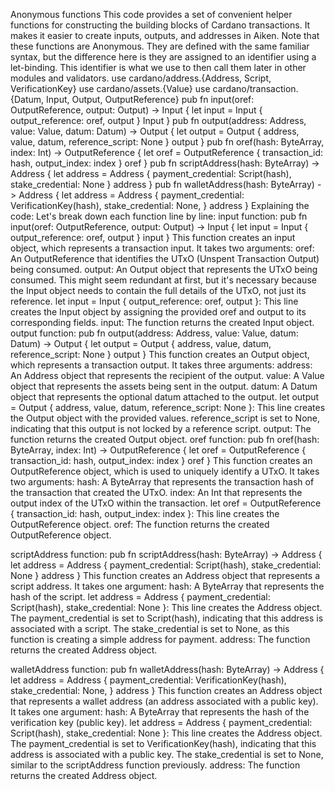 Anonymous functions
This code provides a set of convenient helper functions for constructing the building blocks of Cardano transactions. It makes it easier to create inputs, outputs, and addresses in Aiken.
Note that these functions are Anonymous. They are defined with the same familiar syntax, but the difference here is they are assigned to an identifier using a let-binding. This identifier is what we use to then call them later in other modules and validators.
use cardano/address.{Address, Script, VerificationKey}
use cardano/assets.{Value}
use cardano/transaction.{Datum, Input, Output, OutputReference}
pub fn input(oref: OutputReference, output: Output) -> Input {
 let input = Input { output_reference: oref, output }
 Input
}
pub fn output(address: Address, value: Value, datum: Datum) -> Output {
 let output = Output { address, value, datum, reference_script: None }
 output
}
pub fn oref(hash: ByteArray, index: Int) -> OutputReference {
 let oref = OutputReference { transaction_id: hash, output_index: index }
 oref
}
pub fn scriptAddress(hash: ByteArray) -> Address {
 let address =
   Address { payment_credential: Script(hash), stake_credential: None }
 address
}
pub fn walletAddress(hash: ByteArray) -> Address {
 let address =
   Address {
     payment_credential: VerificationKey(hash),
     stake_credential: None,
   }
 address
}
Explaining the code:
Let's break down each function line by line:
input function:
pub fn input(oref: OutputReference, output: Output) -> Input {
 let input = Input { output_reference: oref, output }
 input
}
This function creates an input object, which represents a transaction input.
It takes two arguments:
oref: An OutputReference that identifies the UTxO (Unspent Transaction Output) being consumed.
output: An Output object that represents the UTxO being consumed. This might seem redundant at first, but it's necessary because the Input object needs to contain the full details of the UTxO, not just its reference.
let input = Input { output_reference: oref, output }: This line creates the Input object by assigning the provided oref and output to its corresponding fields.
input: The function returns the created Input object.
output function:
pub fn output(address: Address, value: Value, datum: Datum) -> Output {
 let output = Output { address, value, datum, reference_script: None }
 output
}
This function creates an Output object, which represents a transaction output.
It takes three arguments:
address: An Address object that represents the recipient of the output.
value: A Value object that represents the assets being sent in the output.
datum: A Datum object that represents the optional datum attached to the output.
let output = Output { address, value, datum, reference_script: None }: This line creates the Output object with the provided values. reference_script is set to None, indicating that this output is not locked by a reference script.
output: The function returns the created Output object.
oref function:
pub fn oref(hash: ByteArray, index: Int) -> OutputReference {
 let oref = OutputReference { transaction_id: hash, output_index: index }
 oref
}
This function creates an OutputReference object, which is used to uniquely identify a UTxO.
It takes two arguments:
hash: A ByteArray that represents the transaction hash of the transaction that created the UTxO.
index: An Int that represents the output index of the UTxO within the transaction.
let oref = OutputReference { transaction_id: hash, output_index: index }: This line creates the OutputReference object.
oref: The function returns the created OutputReference object.

scriptAddress function:
pub fn scriptAddress(hash: ByteArray) -> Address {
 let address =
   Address { payment_credential: Script(hash), stake_credential: None }
 address
}
This function creates an Address object that represents a script address.
It takes one argument:
hash: A ByteArray that represents the hash of the script.
let address = Address { payment_credential: Script(hash), stake_credential: None }: This line creates the Address object. The payment_credential is set to Script(hash), indicating that this address is associated with a script. The stake_credential is set to None, as this function is creating a simple address for payment.
address: The function returns the created Address object.

walletAddress function:
pub fn walletAddress(hash: ByteArray) -> Address {
 let address =
   Address {
     payment_credential: VerificationKey(hash),
     stake_credential: None,
   }
 address
}
This function creates an Address object that represents a wallet address (an address associated with a public key).
It takes one argument:
hash: A ByteArray that represents the hash of the verification key (public key).
let address =
   Address { payment_credential: Script(hash), stake_credential: None }: This line creates the Address object. The payment_credential is set to VerificationKey(hash), indicating that this address is associated with a public key. The stake_credential is set to None, similar to the scriptAddress function previously.
address: The function returns the created Address object.
